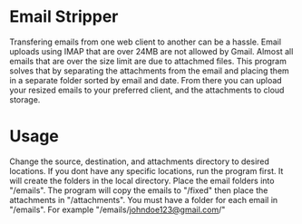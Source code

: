 # Email Stripper
Transfering emails from one web client to another can be a hassle. Email uploads using IMAP that are over 24MB are not allowed by Gmail. Almost all emails that are over the size limit are due to attachmed files. This program solves that by separating the attachments from the email and placing them in a separate folder sorted by email and date. From there you can upload your resized emails to your preferred client, and the attachments to cloud storage.

# Usage
Change the source, destination, and attachments directory to desired locations. If you dont have any specific locations, run the program first. It will create the folders in the local directory. Place the email folders into "/emails". The program will copy the emails to "/fixed" then place the attachments in "/attachments". You must have a folder for each email in "/emails". For example "/emails/johndoe123@gmail.com/"